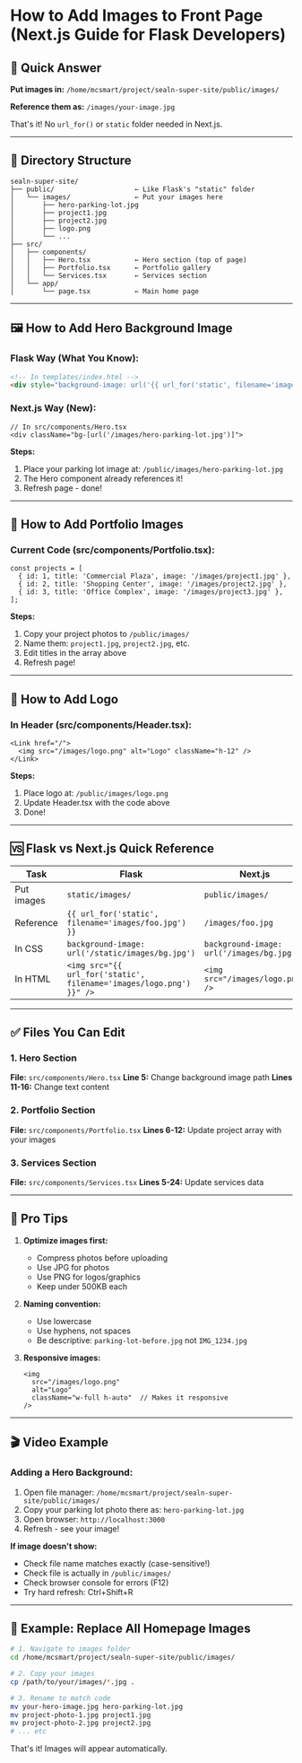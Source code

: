 # How to Add Images to Front Page (Next.js Guide for Flask Developers)

## 🎯 Quick Answer

**Put images in:** `/home/mcsmart/project/sealn-super-site/public/images/`

**Reference them as:** `/images/your-image.jpg`

That's it! No `url_for()` or `static` folder needed in Next.js.

---

## 📁 Directory Structure

```
sealn-super-site/
├── public/                    ← Like Flask's "static" folder
│   └── images/                ← Put your images here
│       ├── hero-parking-lot.jpg
│       ├── project1.jpg
│       ├── project2.jpg
│       ├── logo.png
│       └── ...
├── src/
│   ├── components/
│   │   ├── Hero.tsx           ← Hero section (top of page)
│   │   ├── Portfolio.tsx      ← Portfolio gallery
│   │   └── Services.tsx       ← Services section
│   └── app/
│       └── page.tsx           ← Main home page
```

---

## 🖼️ How to Add Hero Background Image

### Flask Way (What You Know):
```html
<!-- In templates/index.html -->
<div style="background-image: url('{{ url_for('static', filename='images/hero.jpg') }}')">
```

### Next.js Way (New):
```tsx
// In src/components/Hero.tsx
<div className="bg-[url('/images/hero-parking-lot.jpg')]">
```

**Steps:**
1. Place your parking lot image at: `/public/images/hero-parking-lot.jpg`
2. The Hero component already references it!
3. Refresh page - done!

---

## 📸 How to Add Portfolio Images

### Current Code (src/components/Portfolio.tsx):
```tsx
const projects = [
  { id: 1, title: 'Commercial Plaza', image: '/images/project1.jpg' },
  { id: 2, title: 'Shopping Center', image: '/images/project2.jpg' },
  { id: 3, title: 'Office Complex', image: '/images/project3.jpg' },
];
```

**Steps:**
1. Copy your project photos to `/public/images/`
2. Name them: `project1.jpg`, `project2.jpg`, etc.
3. Edit titles in the array above
4. Refresh page!

---

## 🎨 How to Add Logo

### In Header (src/components/Header.tsx):
```tsx
<Link href="/">
  <img src="/images/logo.png" alt="Logo" className="h-12" />
</Link>
```

**Steps:**
1. Place logo at: `/public/images/logo.png`
2. Update Header.tsx with the code above
3. Done!

---

## 🆚 Flask vs Next.js Quick Reference

| Task | Flask | Next.js |
|------|-------|---------|
| Put images | `static/images/` | `public/images/` |
| Reference | `{{ url_for('static', filename='images/foo.jpg') }}` | `/images/foo.jpg` |
| In CSS | `background-image: url('/static/images/bg.jpg')` | `background-image: url('/images/bg.jpg')` |
| In HTML | `<img src="{{ url_for('static', filename='images/logo.png') }}" />` | `<img src="/images/logo.png" />` |

---

## ✅ Files You Can Edit

### 1. Hero Section
**File:** `src/components/Hero.tsx`
**Line 5:** Change background image path
**Lines 11-16:** Change text content

### 2. Portfolio Section
**File:** `src/components/Portfolio.tsx`
**Lines 6-12:** Update project array with your images

### 3. Services Section
**File:** `src/components/Services.tsx`
**Lines 5-24:** Update services data

---

## 🚀 Pro Tips

1. **Optimize images first:**
   - Compress photos before uploading
   - Use JPG for photos
   - Use PNG for logos/graphics
   - Keep under 500KB each

2. **Naming convention:**
   - Use lowercase
   - Use hyphens, not spaces
   - Be descriptive: `parking-lot-before.jpg` not `IMG_1234.jpg`

3. **Responsive images:**
   ```tsx
   <img
     src="/images/logo.png"
     alt="Logo"
     className="w-full h-auto"  // Makes it responsive
   />
   ```

---

## 🎬 Video Example

### Adding a Hero Background:

1. Open file manager: `/home/mcsmart/project/sealn-super-site/public/images/`
2. Copy your parking lot photo there as: `hero-parking-lot.jpg`
3. Open browser: `http://localhost:3000`
4. Refresh - see your image!

**If image doesn't show:**
- Check file name matches exactly (case-sensitive!)
- Check file is actually in `/public/images/`
- Check browser console for errors (F12)
- Try hard refresh: Ctrl+Shift+R

---

## 📝 Example: Replace All Homepage Images

```bash
# 1. Navigate to images folder
cd /home/mcsmart/project/sealn-super-site/public/images/

# 2. Copy your images
cp /path/to/your/images/*.jpg .

# 3. Rename to match code
mv your-hero-image.jpg hero-parking-lot.jpg
mv project-photo-1.jpg project1.jpg
mv project-photo-2.jpg project2.jpg
# ... etc
```

That's it! Images will appear automatically.
